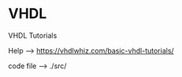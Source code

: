 # VHDL
 VHDL Tutorials

Help --> https://vhdlwhiz.com/basic-vhdl-tutorials/


code file --> ./src/


